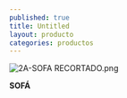 ```yaml
---
published: true
title: Untitled
layout: producto
categories: productos
---
```

![2A-SOFA RECORTADO.png]({{site.baseurl}}/media/2A-SOFA%20RECORTADO.png)

**SOFÁ**
